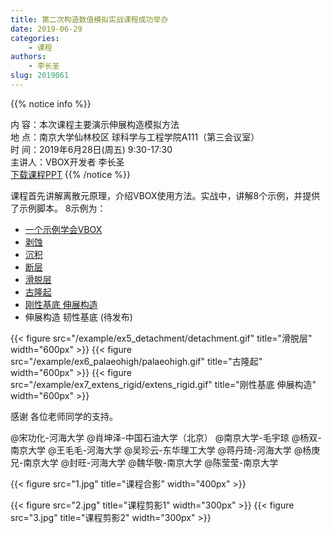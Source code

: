 ```yaml
---
title: 第二次构造数值模拟实战课程成功举办
date: 2019-06-29
categories:
    - 课程
authors:
    - 李长圣
slug: 2019061
---
```


{{% notice info %}}
  
内  容：本次课程主要演示伸展构造模拟方法  
地  点：南京大学仙林校区 球科学与工程学院A111（第三会议室）  
时  间：2019年6月28日(周五) 9:30-17:30  
主讲人：VBOX开发者 李长圣   
[下载课程PPT](class2_20190628.pdf)
{{% /notice %}}



课程首先讲解离散元原理，介绍VBOX使用方法。实战中，讲解8个示例，并提供了示例脚本。
8示例为：

- [一个示例学会VBOX](/example/ex1_push/) 
- [剥蚀](/example/ex2_syn_erosion/) 
- [沉积](/example/ex3_syn_sedimentaion/) 
- [断层](/example/ex4_pre_struct/) 
- [滑脱层](/example/ex5_detachment/) 
- [古隆起](/example/ex6_palaeohigh/) 
- [刚性基底 伸展构造](/example/ex7_extens_rigid/)
- 伸展构造 韧性基底 (待发布)

{{< figure src="/example/ex5_detachment/detachment.gif" title="滑脱层" width="600px" >}}
{{< figure src="/example/ex6_palaeohigh/palaeohigh.gif" title="古隆起" width="600px" >}}
{{< figure src="/example/ex7_extens_rigid/extens_rigid.gif" title="刚性基底 伸展构造" width="600px" >}}

感谢 各位老师同学的支持。

@宋功化-河海大学  @肖坤泽-中国石油大学（北京） @南京大学-毛宇琼 @杨双-南京大学  @王毛毛-河海大学 @吴珍云-东华理工大学 @蒋丹琦-河海大学 @杨庚兄-南京大学 @封旺-河海大学  @魏华敬-南京大学 @陈莹莹-南京大学   

{{< figure src="1.jpg" title="课程合影" width="400px"  >}}

{{< figure src="2.jpg" title="课程剪影1" width="300px"  >}}
{{< figure src="3.jpg" title="课程剪影2" width="300px"  >}}



